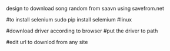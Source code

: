 design to download song random from saavn using savefrom.net

#to install selenium
sudo pip install selemium #linux

#download driver according to browser
#put the driver to path
 
#edit url to downlod from any site

